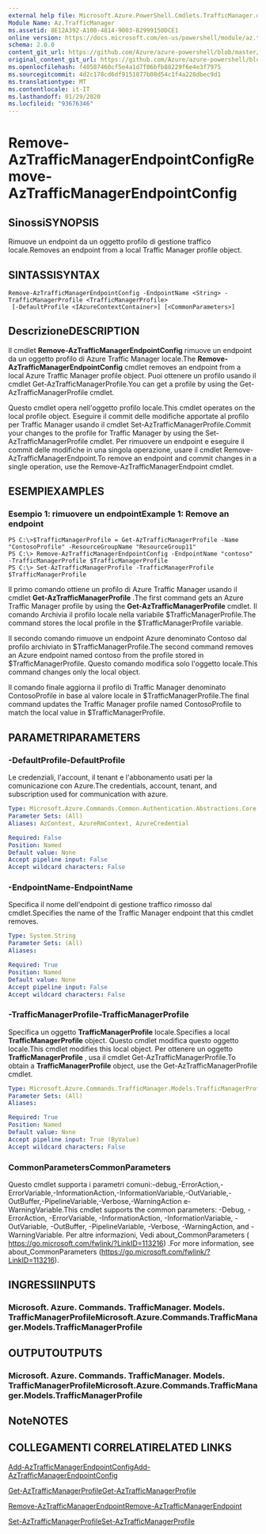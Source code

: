 ```yaml
---
external help file: Microsoft.Azure.PowerShell.Cmdlets.TrafficManager.dll-Help.xml
Module Name: Az.TrafficManager
ms.assetid: 8E12A392-A100-4814-9003-B2999150DCE1
online version: https://docs.microsoft.com/en-us/powershell/module/az.trafficmanager/remove-aztrafficmanagerendpointconfig
schema: 2.0.0
content_git_url: https://github.com/Azure/azure-powershell/blob/master/src/TrafficManager/TrafficManager/help/Remove-AzTrafficManagerEndpointConfig.md
original_content_git_url: https://github.com/Azure/azure-powershell/blob/master/src/TrafficManager/TrafficManager/help/Remove-AzTrafficManagerEndpointConfig.md
ms.openlocfilehash: f40587460cf5e4a1d7f06bfb88229f6e4e3f7975
ms.sourcegitcommit: 4d2c178cd6df9151877b08d54c1f4a228dbec9d1
ms.translationtype: MT
ms.contentlocale: it-IT
ms.lasthandoff: 01/29/2020
ms.locfileid: "93676346"
---
```

# <span data-ttu-id="48203-101">Remove-AzTrafficManagerEndpointConfig</span><span class="sxs-lookup"><span data-stu-id="48203-101">Remove-AzTrafficManagerEndpointConfig</span></span>

## <span data-ttu-id="48203-102">Sinossi</span><span class="sxs-lookup"><span data-stu-id="48203-102">SYNOPSIS</span></span>
<span data-ttu-id="48203-103">Rimuove un endpoint da un oggetto profilo di gestione traffico locale.</span><span class="sxs-lookup"><span data-stu-id="48203-103">Removes an endpoint from a local Traffic Manager profile object.</span></span>

## <span data-ttu-id="48203-104">SINTASSI</span><span class="sxs-lookup"><span data-stu-id="48203-104">SYNTAX</span></span>

```
Remove-AzTrafficManagerEndpointConfig -EndpointName <String> -TrafficManagerProfile <TrafficManagerProfile>
 [-DefaultProfile <IAzureContextContainer>] [<CommonParameters>]
```

## <span data-ttu-id="48203-105">Descrizione</span><span class="sxs-lookup"><span data-stu-id="48203-105">DESCRIPTION</span></span>
<span data-ttu-id="48203-106">Il cmdlet **Remove-AzTrafficManagerEndpointConfig** rimuove un endpoint da un oggetto profilo di Azure Traffic Manager locale.</span><span class="sxs-lookup"><span data-stu-id="48203-106">The **Remove-AzTrafficManagerEndpointConfig** cmdlet removes an endpoint from a local Azure Traffic Manager profile object.</span></span>
<span data-ttu-id="48203-107">Puoi ottenere un profilo usando il cmdlet Get-AzTrafficManagerProfile.</span><span class="sxs-lookup"><span data-stu-id="48203-107">You can get a profile by using the Get-AzTrafficManagerProfile cmdlet.</span></span>

<span data-ttu-id="48203-108">Questo cmdlet opera nell'oggetto profilo locale.</span><span class="sxs-lookup"><span data-stu-id="48203-108">This cmdlet operates on the local profile object.</span></span>
<span data-ttu-id="48203-109">Eseguire il commit delle modifiche apportate al profilo per Traffic Manager usando il cmdlet Set-AzTrafficManagerProfile.</span><span class="sxs-lookup"><span data-stu-id="48203-109">Commit your changes to the profile for Traffic Manager by using the Set-AzTrafficManagerProfile cmdlet.</span></span>
<span data-ttu-id="48203-110">Per rimuovere un endpoint e eseguire il commit delle modifiche in una singola operazione, usare il cmdlet Remove-AzTrafficManagerEndpoint.</span><span class="sxs-lookup"><span data-stu-id="48203-110">To remove an endpoint and commit changes in a single operation, use the Remove-AzTrafficManagerEndpoint cmdlet.</span></span>

## <span data-ttu-id="48203-111">ESEMPI</span><span class="sxs-lookup"><span data-stu-id="48203-111">EXAMPLES</span></span>

### <span data-ttu-id="48203-112">Esempio 1: rimuovere un endpoint</span><span class="sxs-lookup"><span data-stu-id="48203-112">Example 1: Remove an endpoint</span></span>
```
PS C:\>$TrafficManagerProfile = Get-AzTrafficManagerProfile -Name "ContosoProfile" -ResourceGroupName "ResourceGroup11"
PS C:\> Remove-AzTrafficManagerEndpointConfig -EndpointName "contoso" -TrafficManagerProfile $TrafficManagerProfile 
PS C:\> Set-AzTrafficManagerProfile -TrafficManagerProfile $TrafficManagerProfile
```

<span data-ttu-id="48203-113">Il primo comando ottiene un profilo di Azure Traffic Manager usando il cmdlet **Get-AzTrafficManagerProfile** .</span><span class="sxs-lookup"><span data-stu-id="48203-113">The first command gets an Azure Traffic Manager profile by using the **Get-AzTrafficManagerProfile** cmdlet.</span></span>
<span data-ttu-id="48203-114">Il comando Archivia il profilo locale nella variabile $TrafficManagerProfile.</span><span class="sxs-lookup"><span data-stu-id="48203-114">The command stores the local profile in the $TrafficManagerProfile variable.</span></span>

<span data-ttu-id="48203-115">Il secondo comando rimuove un endpoint Azure denominato Contoso dal profilo archiviato in $TrafficManagerProfile.</span><span class="sxs-lookup"><span data-stu-id="48203-115">The second command removes an Azure endpoint named contoso from the profile stored in $TrafficManagerProfile.</span></span>
<span data-ttu-id="48203-116">Questo comando modifica solo l'oggetto locale.</span><span class="sxs-lookup"><span data-stu-id="48203-116">This command changes only the local object.</span></span>

<span data-ttu-id="48203-117">Il comando finale aggiorna il profilo di Traffic Manager denominato ContosoProfile in base al valore locale in $TrafficManagerProfile.</span><span class="sxs-lookup"><span data-stu-id="48203-117">The final command updates the Traffic Manager profile named ContosoProfile to match the local value in $TrafficManagerProfile.</span></span>

## <span data-ttu-id="48203-118">PARAMETRI</span><span class="sxs-lookup"><span data-stu-id="48203-118">PARAMETERS</span></span>

### <span data-ttu-id="48203-119">-DefaultProfile</span><span class="sxs-lookup"><span data-stu-id="48203-119">-DefaultProfile</span></span>
<span data-ttu-id="48203-120">Le credenziali, l'account, il tenant e l'abbonamento usati per la comunicazione con Azure.</span><span class="sxs-lookup"><span data-stu-id="48203-120">The credentials, account, tenant, and subscription used for communication with azure.</span></span>

```yaml
Type: Microsoft.Azure.Commands.Common.Authentication.Abstractions.Core.IAzureContextContainer
Parameter Sets: (All)
Aliases: AzContext, AzureRmContext, AzureCredential

Required: False
Position: Named
Default value: None
Accept pipeline input: False
Accept wildcard characters: False
```

### <span data-ttu-id="48203-121">-EndpointName</span><span class="sxs-lookup"><span data-stu-id="48203-121">-EndpointName</span></span>
<span data-ttu-id="48203-122">Specifica il nome dell'endpoint di gestione traffico rimosso dal cmdlet.</span><span class="sxs-lookup"><span data-stu-id="48203-122">Specifies the name of the Traffic Manager endpoint that this cmdlet removes.</span></span>

```yaml
Type: System.String
Parameter Sets: (All)
Aliases:

Required: True
Position: Named
Default value: None
Accept pipeline input: False
Accept wildcard characters: False
```

### <span data-ttu-id="48203-123">-TrafficManagerProfile</span><span class="sxs-lookup"><span data-stu-id="48203-123">-TrafficManagerProfile</span></span>
<span data-ttu-id="48203-124">Specifica un oggetto **TrafficManagerProfile** locale.</span><span class="sxs-lookup"><span data-stu-id="48203-124">Specifies a local **TrafficManagerProfile** object.</span></span>
<span data-ttu-id="48203-125">Questo cmdlet modifica questo oggetto locale.</span><span class="sxs-lookup"><span data-stu-id="48203-125">This cmdlet modifies this local object.</span></span>
<span data-ttu-id="48203-126">Per ottenere un oggetto **TrafficManagerProfile** , usa il cmdlet Get-AzTrafficManagerProfile.</span><span class="sxs-lookup"><span data-stu-id="48203-126">To obtain a **TrafficManagerProfile** object, use the Get-AzTrafficManagerProfile cmdlet.</span></span>

```yaml
Type: Microsoft.Azure.Commands.TrafficManager.Models.TrafficManagerProfile
Parameter Sets: (All)
Aliases:

Required: True
Position: Named
Default value: None
Accept pipeline input: True (ByValue)
Accept wildcard characters: False
```

### <span data-ttu-id="48203-127">CommonParameters</span><span class="sxs-lookup"><span data-stu-id="48203-127">CommonParameters</span></span>
<span data-ttu-id="48203-128">Questo cmdlet supporta i parametri comuni:-debug,-ErrorAction,-ErrorVariable,-InformationAction,-InformationVariable,-OutVariable,-OutBuffer,-PipelineVariable,-Verbose,-WarningAction e-WarningVariable.</span><span class="sxs-lookup"><span data-stu-id="48203-128">This cmdlet supports the common parameters: -Debug, -ErrorAction, -ErrorVariable, -InformationAction, -InformationVariable, -OutVariable, -OutBuffer, -PipelineVariable, -Verbose, -WarningAction, and -WarningVariable.</span></span> <span data-ttu-id="48203-129">Per altre informazioni, Vedi about_CommonParameters ( https://go.microsoft.com/fwlink/?LinkID=113216) .</span><span class="sxs-lookup"><span data-stu-id="48203-129">For more information, see about_CommonParameters (https://go.microsoft.com/fwlink/?LinkID=113216).</span></span>

## <span data-ttu-id="48203-130">INGRESSI</span><span class="sxs-lookup"><span data-stu-id="48203-130">INPUTS</span></span>

### <span data-ttu-id="48203-131">Microsoft. Azure. Commands. TrafficManager. Models. TrafficManagerProfile</span><span class="sxs-lookup"><span data-stu-id="48203-131">Microsoft.Azure.Commands.TrafficManager.Models.TrafficManagerProfile</span></span>

## <span data-ttu-id="48203-132">OUTPUT</span><span class="sxs-lookup"><span data-stu-id="48203-132">OUTPUTS</span></span>

### <span data-ttu-id="48203-133">Microsoft. Azure. Commands. TrafficManager. Models. TrafficManagerProfile</span><span class="sxs-lookup"><span data-stu-id="48203-133">Microsoft.Azure.Commands.TrafficManager.Models.TrafficManagerProfile</span></span>

## <span data-ttu-id="48203-134">Note</span><span class="sxs-lookup"><span data-stu-id="48203-134">NOTES</span></span>

## <span data-ttu-id="48203-135">COLLEGAMENTI CORRELATI</span><span class="sxs-lookup"><span data-stu-id="48203-135">RELATED LINKS</span></span>

[<span data-ttu-id="48203-136">Add-AzTrafficManagerEndpointConfig</span><span class="sxs-lookup"><span data-stu-id="48203-136">Add-AzTrafficManagerEndpointConfig</span></span>](./Add-AzTrafficManagerEndpointConfig.md)

[<span data-ttu-id="48203-137">Get-AzTrafficManagerProfile</span><span class="sxs-lookup"><span data-stu-id="48203-137">Get-AzTrafficManagerProfile</span></span>](./Get-AzTrafficManagerProfile.md)

[<span data-ttu-id="48203-138">Remove-AzTrafficManagerEndpoint</span><span class="sxs-lookup"><span data-stu-id="48203-138">Remove-AzTrafficManagerEndpoint</span></span>](./Remove-AzTrafficManagerEndpoint.md)

[<span data-ttu-id="48203-139">Set-AzTrafficManagerProfile</span><span class="sxs-lookup"><span data-stu-id="48203-139">Set-AzTrafficManagerProfile</span></span>](./Set-AzTrafficManagerProfile.md)


